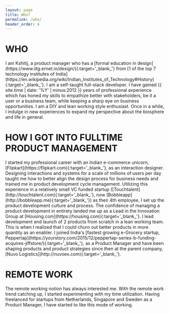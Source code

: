 ```yaml
---
layout: page
title: Who?
permalink: /who/
header_order: 4
---
```

<h1 class="heading">WHO</h1>
I am Kshitij, a product manager who has a [formal education in design](https://www.iitg.ernet.in/design/){:target='_blank_'} from [1 of the top 7 technology institutes of India](https://en.wikipedia.org/wiki/Indian_Institutes_of_Technology#History){:target='_blank_'}. I am a self-taught full-stack developer. I have gained {{ site.time | date: '%Y' | minus:2012 }} years of professional experience which has honed my skills to empathize better with stakeholders, be it a user or a business team, while keeping a sharp eye on business opportunities. I am a DIY and lean working style enthusiast. Once in a while, I indulge in new experiences to expand my perspective about the biosphere and life in general.

<h1 class="heading">HOW I GOT INTO FULLTIME PRODUCT MANAGEMENT</h1>
I started my professional career with an Indian e-commerce unicorn, [Flipkart](https://flipkart.com){:target='_blank_'}, as an interaction designer. Designing interactions and systems for a scale of millions of users per day taught me how to better align the design process for business needs and trained me in product development cycle management. Utilizing this experience in a relatively small VC funded startup ([Touchtalent](http://touchtalent.com){:target='_blank_'}, now [Bobbleapp](http://bobbleapp.me){:target='_blank_'}) as their 4th employee, I set up the product development culture and process. The confidence of managing a product development in entirety landed me up as a Lead in the Innovation Group at [Housing.com](https://housing.com){:target='_blank_'}. I lead development and launch of 2 products from scratch in a lean working team. This is when I realized that I could churn out better products in more quantity as an enabler. I joined India's [fastest growing e-Grocery startup, Peppertap](https://yourstory.com/2015/12/peppertap-series-b-funding-acquires-jiffstore/){:target='_blank_'}, as a Product Manager and have been shaping products and product strategies since then at the parent company, [Nuvo Logistics](http://nuvoex.com){:target='_blank_'}.

<h1 class="heading">REMOTE WORK</h1>
The remote working notion has always interested me. With the remote work trend catching up, I started experimenting with my time utilization. Having freelanced for startups from Netherlands, Singapore and Sweden as a Product Manager, I have started to like this mode of working.